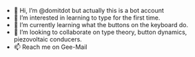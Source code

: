 - 👋 Hi, I’m @domitdot but actually this is a bot account 
- 👀 I’m interested in learning to type for the first time.
- 🌱 I’m currently learning what the buttons on the keyboard do.
- 💞️ I’m looking to collaborate on type theory, button dynamics, piezovoltaic conducers.
- 📫 Reach me on Gee-Mail
